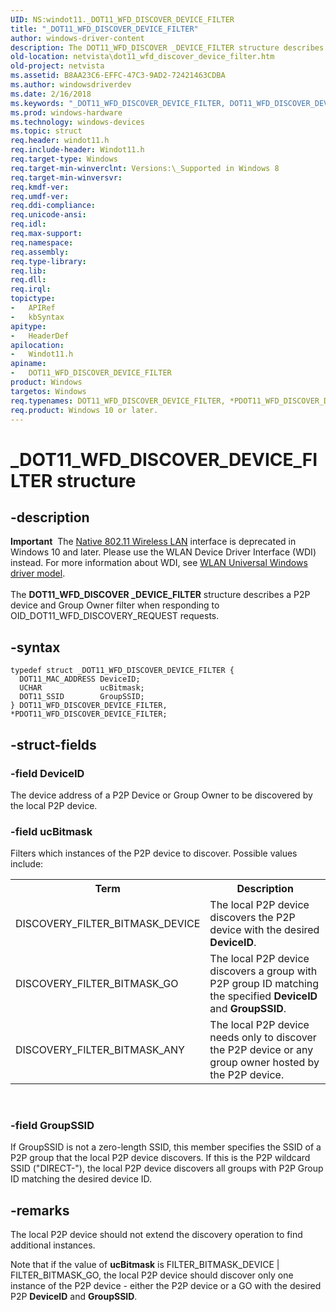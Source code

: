 ```yaml
---
UID: NS:windot11._DOT11_WFD_DISCOVER_DEVICE_FILTER
title: "_DOT11_WFD_DISCOVER_DEVICE_FILTER"
author: windows-driver-content
description: The DOT11_WFD_DISCOVER _DEVICE_FILTER structure describes a P2P device and Group Owner filter when responding to OID_DOT11_WFD_DISCOVERY_REQUEST requests.
old-location: netvista\dot11_wfd_discover_device_filter.htm
old-project: netvista
ms.assetid: B8AA23C6-EFFC-47C3-9AD2-72421463CDBA
ms.author: windowsdriverdev
ms.date: 2/16/2018
ms.keywords: "_DOT11_WFD_DISCOVER_DEVICE_FILTER, DOT11_WFD_DISCOVER_DEVICE_FILTER structure [Network Drivers Starting with Windows Vista], windot11/DOT11_WFD_DISCOVER_DEVICE_FILTER, netvista.dot11_wfd_discover_device_filter, windot11/PDOT11_WFD_DISCOVER_DEVICE_FILTER, PDOT11_WFD_DISCOVER_DEVICE_FILTER structure pointer [Network Drivers Starting with Windows Vista], DOT11_WFD_DISCOVER_DEVICE_FILTER, PDOT11_WFD_DISCOVER_DEVICE_FILTER, *PDOT11_WFD_DISCOVER_DEVICE_FILTER"
ms.prod: windows-hardware
ms.technology: windows-devices
ms.topic: struct
req.header: windot11.h
req.include-header: Windot11.h
req.target-type: Windows
req.target-min-winverclnt: Versions:\_Supported in Windows 8
req.target-min-winversvr: 
req.kmdf-ver: 
req.umdf-ver: 
req.ddi-compliance: 
req.unicode-ansi: 
req.idl: 
req.max-support: 
req.namespace: 
req.assembly: 
req.type-library: 
req.lib: 
req.dll: 
req.irql: 
topictype:
-	APIRef
-	kbSyntax
apitype:
-	HeaderDef
apilocation:
-	Windot11.h
apiname:
-	DOT11_WFD_DISCOVER_DEVICE_FILTER
product: Windows
targetos: Windows
req.typenames: DOT11_WFD_DISCOVER_DEVICE_FILTER, *PDOT11_WFD_DISCOVER_DEVICE_FILTER
req.product: Windows 10 or later.
---
```


# _DOT11_WFD_DISCOVER_DEVICE_FILTER structure


## -description


<div class="alert"><b>Important</b>  The <a href="https://msdn.microsoft.com/library/windows/hardware/ff560689">Native 802.11 Wireless LAN</a> interface is deprecated in Windows 10 and later. Please use the WLAN Device Driver Interface (WDI) instead. For more information about WDI, see <a href="https://msdn.microsoft.com/6EF92E34-7BC9-465E-B05D-2BCB29165A18">WLAN Universal Windows driver model</a>.</div><div> </div>The <b>DOT11_WFD_DISCOVER _DEVICE_FILTER</b> structure describes a P2P device and Group Owner filter when responding to OID_DOT11_WFD_DISCOVERY_REQUEST requests.


## -syntax


````
typedef struct _DOT11_WFD_DISCOVER_DEVICE_FILTER {
  DOT11_MAC_ADDRESS DeviceID;
  UCHAR             ucBitmask;
  DOT11_SSID        GroupSSID;
} DOT11_WFD_DISCOVER_DEVICE_FILTER, *PDOT11_WFD_DISCOVER_DEVICE_FILTER;
````


## -struct-fields




### -field DeviceID

The device address of a P2P Device or Group Owner to be discovered by the local P2P device.


### -field ucBitmask

Filters which instances of the P2P device to discover. Possible values include:



<table>
<tr>
<th>Term</th>
<th>Description</th>
</tr>
<tr>
<td width="40%">
<a id="DISCOVERY_FILTER_BITMASK_DEVICE"></a><a id="discovery_filter_bitmask_device"></a>DISCOVERY_FILTER_BITMASK_DEVICE

</td>
<td width="60%">
The local P2P device discovers the P2P device with the desired <b>DeviceID</b>.

</td>
</tr>
<tr>
<td width="40%">
<a id="_DISCOVERY_FILTER_BITMASK_GO"></a><a id="_discovery_filter_bitmask_go"></a> DISCOVERY_FILTER_BITMASK_GO

</td>
<td width="60%">
The local P2P device discovers a group with P2P group ID matching the specified <b>DeviceID</b> and <b>GroupSSID</b>.

</td>
</tr>
<tr>
<td width="40%">
<a id="DISCOVERY_FILTER_BITMASK_ANY"></a><a id="discovery_filter_bitmask_any"></a>DISCOVERY_FILTER_BITMASK_ANY

</td>
<td width="60%">
 The local P2P device needs only to discover the P2P device or any group owner hosted by the P2P device.

</td>
</tr>
</table>
 


### -field GroupSSID

If GroupSSID is not a zero-length SSID, this member specifies the SSID of a P2P group that the local P2P device discovers. If this is the P2P wildcard SSID ("DIRECT-"), the local P2P device discovers all groups with P2P Group ID matching the desired device ID.


## -remarks



The local P2P device should not extend the discovery operation to find additional instances.

Note that if the value of <b>ucBitmask</b> is FILTER_BITMASK_DEVICE | FILTER_BITMASK_GO, the local P2P device should discover only one instance of the P2P device - either the P2P device or a GO with the desired P2P <b>DeviceID</b> and <b>GroupSSID</b>.



